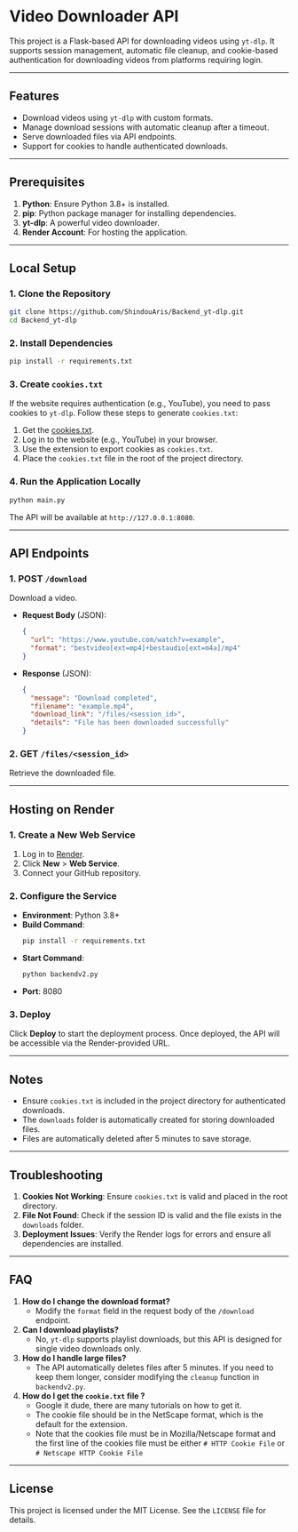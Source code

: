 # Video Downloader API

This project is a Flask-based API for downloading videos using `yt-dlp`. It supports session management, automatic file cleanup, and cookie-based authentication for downloading videos from platforms requiring login.

---

## Features

- Download videos using `yt-dlp` with custom formats.
- Manage download sessions with automatic cleanup after a timeout.
- Serve downloaded files via API endpoints.
- Support for cookies to handle authenticated downloads.

---

## Prerequisites

1. **Python**: Ensure Python 3.8+ is installed.
2. **pip**: Python package manager for installing dependencies.
3. **yt-dlp**: A powerful video downloader.
4. **Render Account**: For hosting the application.

---

## Local Setup

### 1. Clone the Repository

```bash
git clone https://github.com/ShindouAris/Backend_yt-dlp.git
cd Backend_yt-dlp
```

### 2. Install Dependencies

```bash
pip install -r requirements.txt
```

### 3. Create `cookies.txt`

If the website requires authentication (e.g., YouTube), you need to pass cookies to `yt-dlp`. Follow these steps to generate `cookies.txt`:

1. Get the [cookies.txt](https://github.com/yt-dlp/yt-dlp/wiki/FAQ#how-do-i-pass-cookies-to-yt-dlp).
2. Log in to the website (e.g., YouTube) in your browser.
3. Use the extension to export cookies as `cookies.txt`.
4. Place the `cookies.txt` file in the root of the project directory.

### 4. Run the Application Locally

```bash
python main.py
```

The API will be available at `http://127.0.0.1:8080`.

---

## API Endpoints

### 1. **POST** `/download`

Download a video.

- **Request Body** (JSON):
  ```json
  {
    "url": "https://www.youtube.com/watch?v=example",
    "format": "bestvideo[ext=mp4]+bestaudio[ext=m4a]/mp4"
  }
  ```
- **Response** (JSON):
  ```json
  {
    "message": "Download completed",
    "filename": "example.mp4",
    "download_link": "/files/<session_id>",
    "details": "File has been downloaded successfully"
  }
  ```

### 2. **GET** `/files/<session_id>`

Retrieve the downloaded file.

---

## Hosting on Render

### 1. Create a New Web Service

1. Log in to [Render](https://render.com/).
2. Click **New** > **Web Service**.
3. Connect your GitHub repository.

### 2. Configure the Service

- **Environment**: Python 3.8+
- **Build Command**:
  ```bash
  pip install -r requirements.txt
  ```
- **Start Command**:
  ```bash
  python backendv2.py
  ```
- **Port**: 8080

### 3. Deploy

Click **Deploy** to start the deployment process. Once deployed, the API will be accessible via the Render-provided URL.

---

## Notes

- Ensure `cookies.txt` is included in the project directory for authenticated downloads.
- The `downloads` folder is automatically created for storing downloaded files.
- Files are automatically deleted after 5 minutes to save storage.

---

## Troubleshooting

1. **Cookies Not Working**: Ensure `cookies.txt` is valid and placed in the root directory.
2. **File Not Found**: Check if the session ID is valid and the file exists in the `downloads` folder.
3. **Deployment Issues**: Verify the Render logs for errors and ensure all dependencies are installed.

---

## FAQ
1. **How do I change the download format?**
   - Modify the `format` field in the request body of the `/download` endpoint.
2. **Can I download playlists?**
    - No, `yt-dlp` supports playlist downloads, but this API is designed for single video downloads only.
3. **How do I handle large files?**
    - The API automatically deletes files after 5 minutes. If you need to keep them longer, consider modifying the `cleanup` function in `backendv2.py`.
4. **How do I get the ``cookie.txt`` file ?**
    - Google it dude, there are many tutorials on how to get it.
    - The cookie file should be in the NetScape format, which is the default for the extension.
    - Note that the cookies file must be in Mozilla/Netscape format and the first line of the cookies file must be either `# HTTP Cookie File` or `# Netscape HTTP Cookie File`


---
## License

This project is licensed under the MIT License. See the `LICENSE` file for details.
